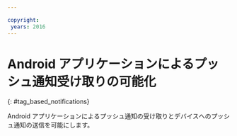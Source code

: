 ```yaml
---

copyright:
 years: 2016
---
```



# Android アプリケーションによるプッシュ通知受け取りの可能化
{: #tag_based_notifications}



Android アプリケーションによるプッシュ通知の受け取りとデバイスへのプッシュ通知の送信を可能にします。
